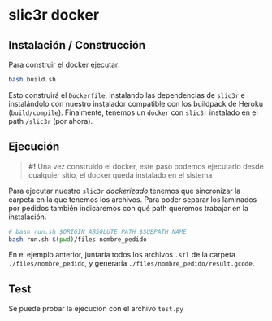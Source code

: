 # slic3r docker

## Instalación / Construcción

Para construir el docker ejecutar:

```sh
bash build.sh
```

Esto construirá el `Dockerfile`, instalando las dependencias de `slic3r` e instalándolo con nuestro instalador compatible con los buildpack de Heroku (`build/compile`). Finalmente, tenemos un `docker` con `slic3r` instalado en el path `/slic3r` (por ahora).

## Ejecución

> **#!** Una vez construido el docker, este paso podemos ejecutarlo desde cualquier sitio, el docker queda instalado en el sistema

Para ejecutar nuestro `slic3r` *dockerizado* tenemos que sincronizar la carpeta en la que tenemos los archivos. Para poder separar los laminados por pedidos también indicaremos con qué path queremos trabajar en la instalación.

```sh
# bash run.sh $ORIGIN_ABSOLUTE_PATH $SUBPATH_NAME
bash run.sh $(pwd)/files nombre_pedido
```

En el ejemplo anterior, juntaría todos los archivos `.stl` de la carpeta `./files/nombre_pedido`, y generaría `./files/nombre_pedido/result.gcode`.

## Test

Se puede probar la ejecución con el archivo `test.py`
